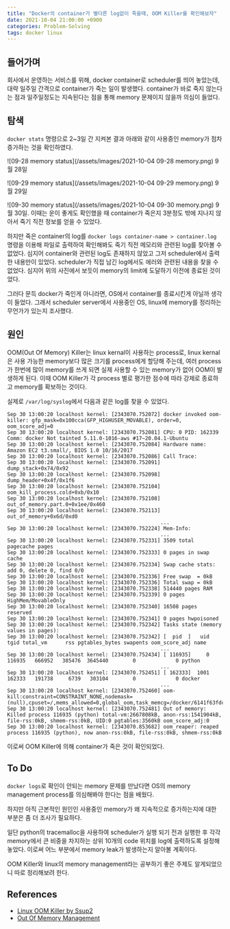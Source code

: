 ```yaml
---
title: "Docker의 container가 별다른 log없이 죽을때, OOM Killer를 확인해보자"
date: 2021-10-04 21:00:00 +0900 
categories: Problem-Solving
tags: docker linux
---
```

## 들어가며
회사에서 운영하는 서비스를 위해, docker container로 scheduler를 띄어 놓았는데, 대략 일주일 간격으로 container가 죽는 일이 발생했다.
container가 바로 죽지 않는다는 점과 일주일정도는 지속된다는 점을 통해 memory 문제이지 않을까 의심이 들었다.

## 탐색
`docker stats` 명령으로 2~3일 간 지켜본 결과 아래와 같이 사용중인 memory가 점차 증가하는 것을 확인하였다.

![09-28 memory status](/assets/images/2021-10-04 09-28 memory.png)
9월 28일

![09-29 memory status](/assets/images/2021-10-04 09-29 memory.png)
9월 29일

![09-30 memory status](/assets/images/2021-10-04 09-30 memory.png)
9월 30일.
이때는 운이 좋게도 확인했을 때 container가 죽은지 3분정도 밖에 지나지 않아서 죽기 직전 정보를 얻을 수 있었다.

하지만 죽은 container의 log를 `docker logs container-name > container.log` 명령을
이용해 파일로 출력하여 확인해봐도 죽기 직전 메모리와 관련된 log를 찾아볼 수 없었다.
심지어 container와 관련된 log도 존재하지 않았고 그저 scheduler에서 출력한 내용만이 있었다.
scheduler가 직접 남긴 log에서도 에러와 관련된 내용을 찾을 수 없었다.
심지어 위의 사진에서 보듯이 memory의 limit에 도달하기 이전에 종료된 것이었다.

그러다 문득 docker가 죽인게 아니라면, OS에서 container를 종료시킨게 아닐까 생각이 들었다.
그래서 scheduler server에서 사용중인 OS, linux에 memory를 정리하는 무언가가 있는지 조사했다.

## 원인
OOM(Out Of Memory) Killer는 linux kernal이 사용하는 process로,
linux kernal은 사용 가능한 memory보다 많은 크기를 process에게 할당해 주는데,
여러 process가 한번에 많이 memory를 쓰게 되면 실제 사용할 수 있는 memory가 없어 OOM이 발생하게 된다.
이때 OOM Killer가 각 process 별로 평가한 점수에 따라 강제로 종료하고 memory를 확보하는 것이다.

실제로 `/var/log/syslog`에서 다음과 같은 log를 찾을 수 있었다.
```text
Sep 30 13:00:20 localhost kernel: [2343070.752072] docker invoked oom-killer: gfp_mask=0x100cca(GFP_HIGHUSER_MOVABLE), order=0, oom_score_adj=0
Sep 30 13:00:20 localhost kernel: [2343070.752081] CPU: 0 PID: 162339 Comm: docker Not tainted 5.11.0-1016-aws #17~20.04.1-Ubuntu
Sep 30 13:00:20 localhost kernel: [2343070.752084] Hardware name: Amazon EC2 t3.small/, BIOS 1.0 10/16/2017
Sep 30 13:00:20 localhost kernel: [2343070.752086] Call Trace:
Sep 30 13:00:20 localhost kernel: [2343070.752091]  dump_stack+0x74/0x92
Sep 30 13:00:20 localhost kernel: [2343070.752098]  dump_header+0x4f/0x1f6
Sep 30 13:00:20 localhost kernel: [2343070.752104]  oom_kill_process.cold+0xb/0x10
Sep 30 13:00:20 localhost kernel: [2343070.752108]  out_of_memory.part.0+0x1ee/0x460
Sep 30 13:00:20 localhost kernel: [2343070.752113]  out_of_memory+0x6d/0xd0
                                                  ...
Sep 30 13:00:20 localhost kernel: [2343070.752224] Mem-Info:
                                                  ...
Sep 30 13:00:20 localhost kernel: [2343070.752331] 3509 total pagecache pages
Sep 30 13:00:20 localhost kernel: [2343070.752333] 0 pages in swap cache
Sep 30 13:00:20 localhost kernel: [2343070.752334] Swap cache stats: add 0, delete 0, find 0/0
Sep 30 13:00:20 localhost kernel: [2343070.752336] Free swap  = 0kB
Sep 30 13:00:20 localhost kernel: [2343070.752336] Total swap = 0kB
Sep 30 13:00:20 localhost kernel: [2343070.752338] 514440 pages RAM
Sep 30 13:00:20 localhost kernel: [2343070.752339] 0 pages HighMem/MovableOnly
Sep 30 13:00:20 localhost kernel: [2343070.752340] 16508 pages reserved
Sep 30 13:00:20 localhost kernel: [2343070.752341] 0 pages hwpoisoned
Sep 30 13:00:20 localhost kernel: [2343070.752342] Tasks state (memory values in pages):
Sep 30 13:00:20 localhost kernel: [2343070.752342] [  pid  ]   uid  tgid total_vm      rss pgtables_bytes swapents oom_score_adj name
                                                  ...
Sep 30 13:00:20 localhost kernel: [2343070.752434] [ 116935]     0 116935   666952   385476  3645440        0             0 python
                                                  ...
Sep 30 13:00:20 localhost kernel: [2343070.752451] [ 162333]  1001 162333   191738     6739   303104        0             0 docker
                                                  ...
Sep 30 13:00:20 localhost kernel: [2343070.752460] oom-kill:constraint=CONSTRAINT_NONE,nodemask=(null),cpuset=/,mems_allowed=0,global_oom,task_memcg=/docker/6141f63fdc9f5bca4ad9c5a98e50a8ad7588948f281668a09bb4f1309af7b059,task=python,pid=116935,uid=0
Sep 30 13:00:20 localhost kernel: [2343070.752481] Out of memory: Killed process 116935 (python) total-vm:2667808kB, anon-rss:1541904kB, file-rss:0kB, shmem-rss:0kB, UID:0 pgtables:3560kB oom_score_adj:0
Sep 30 13:00:20 localhost kernel: [2343070.853682] oom_reaper: reaped process 116935 (python), now anon-rss:0kB, file-rss:0kB, shmem-rss:0kB
```
이로써 OOM Killer에 의해 container가 죽은 것이 확인되었다.

## To Do
`docker logs`로 확인이 안되는 memory 문제를 만났다면 OS의 memory management process를 의심해봐야 한다는 점을 배웠다.

하지만 아직 근본적인 원인인 사용중인 memory가 왜 지속적으로 증가하는지에 대한 부분은 좀 더 조사가 필요하다.

일단 python의 tracemalloc을 사용하여 scheduler가 실행 되기 전과 실행한 후
각각 memory에서 큰 비중을 차지하는 상위 10개의 code 위치를 log에 출력하도록 설정해놓았다.
이로써 어느 부분에서 memory leak가 발생하는지 알아볼 계획이다.

OOM Killer와 linux의 memory management라는 공부하기 좋은 주제도 알게되었으니 따로 정리해보려 한다. 

## References
- [Linux OOM Killer by Ssup2](https://ssup2.github.io/theory_analysis/Linux_OOM_Killer/)
- [Out Of Memory Management](https://www.kernel.org/doc/gorman/html/understand/understand016.html)
